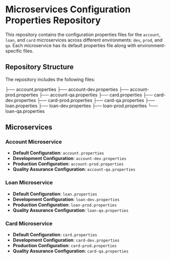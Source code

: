# Microservices Configuration Properties Repository

This repository contains the configuration properties files for the `account`, `loan`, and `card` microservices across different environments: `dev`, `prod`, and `qa`. Each microservice has its default properties file along with environment-specific files.

## Repository Structure

The repository includes the following files:

├── account.properties
├── account-dev.properties
├── account-prod.properties
├── account-qa.properties
├── card.properties
├── card-dev.properties
├── card-prod.properties
├── card-qa.properties
├── loan.properties
├── loan-dev.properties
├── loan-prod.properties
└── loan-qa.properties


## Microservices

### Account Microservice
- **Default Configuration**: `account.properties`
- **Development Configuration**: `account-dev.properties`
- **Production Configuration**: `account-prod.properties`
- **Quality Assurance Configuration**: `account-qa.properties`

### Loan Microservice
- **Default Configuration**: `loan.properties`
- **Development Configuration**: `loan-dev.properties`
- **Production Configuration**: `loan-prod.properties`
- **Quality Assurance Configuration**: `loan-qa.properties`

### Card Microservice
- **Default Configuration**: `card.properties`
- **Development Configuration**: `card-dev.properties`
- **Production Configuration**: `card-prod.properties`
- **Quality Assurance Configuration**: `card-qa.properties`
